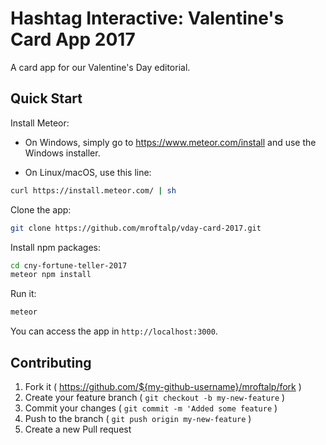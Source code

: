 # Hashtag Interactive: Valentine's Card App 2017

A card app for our Valentine's Day editorial.

## Quick Start

Install Meteor:

* On Windows, simply go to https://www.meteor.com/install and use the Windows installer.

* On Linux/macOS, use this line:
```bash
curl https://install.meteor.com/ | sh
```

Clone the app:

```bash
git clone https://github.com/mroftalp/vday-card-2017.git
```

Install npm packages:

```bash
cd cny-fortune-teller-2017
meteor npm install
```

Run it:

```bash
meteor
```

You can access the app in `http://localhost:3000`.

## Contributing

1. Fork it ( https://github.com/${my-github-username}/mroftalp/fork )
2. Create your feature branch ( `git checkout -b my-new-feature` )
3. Commit your changes ( `git commit -m 'Added some feature` )
4. Push to the branch ( `git push origin my-new-feature` )
5. Create a new Pull request